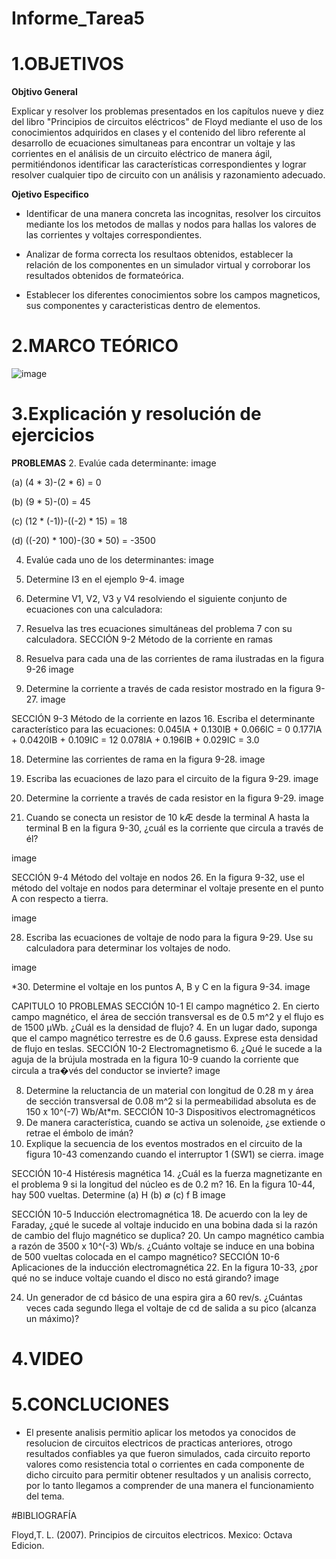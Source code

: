 # Informe_Tarea5
# **1.OBJETIVOS**

**Objtivo  General**

Explicar y resolver los problemas presentados en los capítulos nueve y diez del libro "Principios de circuitos eléctricos" de Floyd mediante el uso de los conocimientos adquiridos en clases y el contenido del libro referente al desarrollo de ecuaciones simultaneas para encontrar un voltaje y las corrientes en el análisis de un circuito eléctrico de manera ágil, permitiéndonos identificar las características correspondientes y lograr resolver cualquier tipo de circuito con un análisis y razonamiento adecuado.

**Ojetivo Especifico**

* Identificar de una manera concreta las incognitas, resolver los circuitos mediante los los metodos de mallas y nodos para hallas los valores de las corrientes y voltajes correspondientes.

* Analizar de forma correcta los resultaos obtenidos, establecer la relación de los componentes en un simulador virtual y corroborar los resultados obtenidos de formateórica.

* Establecer los diferentes conocimientos sobre los campos magneticos, sus componentes y caracteristicas dentro de elementos.

# **2.MARCO TEÓRICO**

![image](https://user-images.githubusercontent.com/105617383/177857919-35977d11-95c8-4caf-ad22-7210187dbb9b.png)

# **3.Explicación y resolución de ejercicios**

**PROBLEMAS**
2. Evalúe cada determinante:
image

(a) (4 * 3)-(2 * 6) = 0

(b) (9 * 5)-(0) = 45

(c) (12 * (-1))-((-2) * 15) = 18

(d) ((-20) * 100)-(30 * 50) = -3500

4. Evalúe cada uno de los determinantes:
image


6. Determine I3 en el ejemplo 9-4.
image

8. Determine V1, V2, V3 y V4 resolviendo el siguiente conjunto de ecuaciones con una calculadora:
10. Resuelva las tres ecuaciones simultáneas del problema 7 con su calculadora.
SECCIÓN 9-2 Método de la corriente en ramas
12. Resuelva para cada una de las corrientes de rama ilustradas en la figura 9-26
image

14. Determine la corriente a través de cada resistor mostrado en la figura 9-27.
image

SECCIÓN 9-3 Método de la corriente en lazos
16. Escriba el determinante característico para las ecuaciones:
0.045IA + 0.130IB + 0.066IC = 0 0.177IA + 0.0420IB + 0.109IC = 12 0.078IA + 0.196IB + 0.029IC = 3.0

18. Determine las corrientes de rama en la figura 9-28.
image

20. Escriba las ecuaciones de lazo para el circuito de la figura 9-29.
image

22. Determine la corriente a través de cada resistor en la figura 9-29.
image

24. Cuando se conecta un resistor de 10 kÆ desde la terminal A hasta la terminal B en la figura 9-30, ¿cuál
es la corriente que circula a través de él?

image

SECCIÓN 9-4 Método del voltaje en nodos
26. En la figura 9-32, use el método del voltaje en nodos para determinar el voltaje presente en el punto A
con respecto a tierra.

image

28. Escriba las ecuaciones de voltaje de nodo para la figura 9-29. Use su calculadora para determinar los
voltajes de nodo.

image

*30. Determine el voltaje en los puntos A, B y C en la figura 9-34.
image

CAPITULO 10
PROBLEMAS
SECCIÓN 10-1 El campo magnético
2. En cierto campo magnético, el área de sección transversal es de 0.5 m^2 y el flujo es de 1500 μWb. ¿Cuál es la densidad de flujo?
4. En un lugar dado, suponga que el campo magnético terrestre es de 0.6 gauss. Exprese esta densidad de flujo en teslas.
SECCIÓN 10-2 Electromagnetismo
6. ¿Qué le sucede a la aguja de la brújula mostrada en la figura 10-9 cuando la corriente que circula a tra�vés del conductor se invierte?
image

8. Determine la reluctancia de un material con longitud de 0.28 m y área de sección transversal de 0.08 m^2 si la permeabilidad absoluta es de 150 x 10^(-7) Wb/At*m.
SECCIÓN 10-3 Dispositivos electromagnéticos
10. De manera característica, cuando se activa un solenoide, ¿se extiende o retrae el émbolo de imán?
12. Explique la secuencia de los eventos mostrados en el circuito de la figura 10-43 comenzando cuando el interruptor 1 (SW1) se cierra.
image

SECCIÓN 10-4 Histéresis magnética
14. ¿Cuál es la fuerza magnetizante en el problema 9 si la longitud del núcleo es de 0.2 m?
16. En la figura 10-44, hay 500 vueltas. Determine
(a) H (b) ∅ (c) f B
image

SECCIÓN 10-5 Inducción electromagnética
18. De acuerdo con la ley de Faraday, ¿qué le sucede al voltaje inducido en una bobina dada si la razón de cambio del flujo magnético se duplica?
20. Un campo magnético cambia a razón de 3500 x 10^(-3) Wb/s. ¿Cuánto voltaje se induce en una bobina de 500 vueltas colocada en el campo magnético?
SECCIÓN 10-6 Aplicaciones de la inducción electromagnética
22. En la figura 10-33, ¿por qué no se induce voltaje cuando el disco no está girando?
image

24. Un generador de cd básico de una espira gira a 60 rev/s. ¿Cuántas veces cada segundo llega el voltaje de cd de salida a su pico (alcanza un máximo)?
# **4.VIDEO**

# **5.CONCLUCIONES**
* El presente analisis permitio aplicar los metodos ya conocidos de resolucion de circuitos electricos de practicas anteriores, otrogo resultados confiables ya que fueron simulados, cada circuito reporto valores como resistencia total o corrientes en cada componente de dicho circuito para permitir obtener resultados y un analisis correcto, por lo tanto llegamos a comprender de una manera el funcionamiento del tema.

#BIBLIOGRAFÍA

Floyd,T. L. (2007). Principios de circuitos electricos. Mexico: Octava Edicion.
